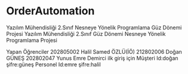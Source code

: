 # OrderAutomation
Yazılım Mühendisliği 2.Sınıf Nesneye Yönelik Programlama Güz Dönemi Projesi
Yazılım Mühendisliği 2.Sınıf Güz Dönemi Nesneye Yönelik Programlama Projesi

Yapan Öğrenciler 202805002 Halil Samed ÖZLÜ(İÖ) 212802006 Doğan GÜNEŞ 202802047 Yunus Emre Demirci ilk giriş için Müşteri Id:doğan şifre:güneş Personel Id:emre şifre:halil



